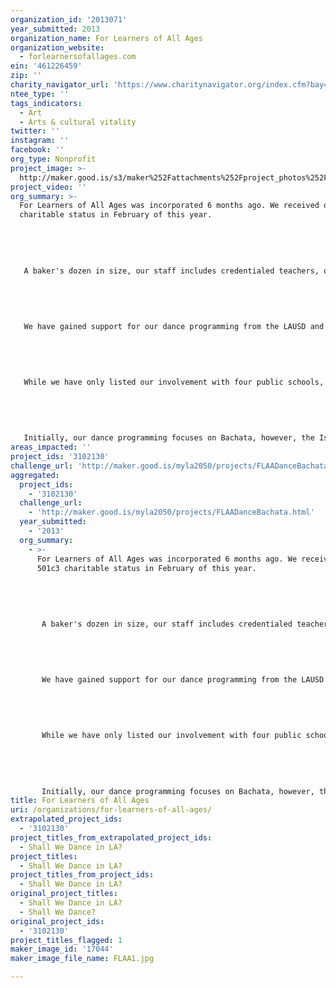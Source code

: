 ```yaml
---
organization_id: '2013071'
year_submitted: 2013
organization_name: For Learners of All Ages
organization_website:
  - forlearnersofallages.com
ein: '461226459'
zip: ''
charity_navigator_url: 'https://www.charitynavigator.org/index.cfm?bay=search.profile&ein=461226459'
ntee_type: ''
tags_indicators:
  - Art
  - Arts & cultural vitality
twitter: ''
instagram: ''
facebook: ''
org_type: Nonprofit
project_image: >-
  http://maker.good.is/s3/maker%252Fattachments%252Fproject_photos%252Fimages%252F17044%252Fdisplay%252FFLAA1.jpg=c570x385
project_video: ''
org_summary: >-
  For Learners of All Ages was incorporated 6 months ago. We received our 501c3
  charitable status in February of this year. 
   
   
   
   
   
   A baker's dozen in size, our staff includes credentialed teachers, one active and one former university professor, a former engineer who helped put man on the Moon, a former United States Marine, community college students, as well as university graduates and post-graduates. We are each linked by our commitment to cultivating the minds, bodies, and spirits of our community. 
   
   
   
   
   
   We have gained support for our dance programming from the LAUSD and Polytechnic High, Sylmar High, and the Cesar Chavez Learning Academy. Los Angeles Mission College and the Boys and Girls Club of the San Fernando Valley also have welcomed our proposed project.
   
   
   
   
   
   While we have only listed our involvement with four public schools, our programming has been requested at several other schools. Being that we are a new organization, our programs are fresh, and we have no current funding we have decided to focus our energy on a handful of schools for the time being. We are far more interested on the quality of our work and the growth of our students.
   
   
   
   
   
   Initially, our dance programming focuses on Bachata, however, the Island Touch Dance Academy has provided us free use of their choreographies, including Crunkchata, which is an individual-based dance more appropriate for younger dancers. We have other dance companies, ranging from Mexican Folklorico, hip-hop, and even the flow-arts who would like to work with us. However, we first need to set our initial programming successfully in motion.
areas_impacted: ''
project_ids: '3102130'
challenge_url: 'http://maker.good.is/myla2050/projects/FLAADanceBachata.html'
aggregated:
  project_ids:
    - '3102130'
  challenge_url:
    - 'http://maker.good.is/myla2050/projects/FLAADanceBachata.html'
  year_submitted:
    - '2013'
  org_summary:
    - >-
      For Learners of All Ages was incorporated 6 months ago. We received our
      501c3 charitable status in February of this year. 
       
       
       
       
       
       A baker's dozen in size, our staff includes credentialed teachers, one active and one former university professor, a former engineer who helped put man on the Moon, a former United States Marine, community college students, as well as university graduates and post-graduates. We are each linked by our commitment to cultivating the minds, bodies, and spirits of our community. 
       
       
       
       
       
       We have gained support for our dance programming from the LAUSD and Polytechnic High, Sylmar High, and the Cesar Chavez Learning Academy. Los Angeles Mission College and the Boys and Girls Club of the San Fernando Valley also have welcomed our proposed project.
       
       
       
       
       
       While we have only listed our involvement with four public schools, our programming has been requested at several other schools. Being that we are a new organization, our programs are fresh, and we have no current funding we have decided to focus our energy on a handful of schools for the time being. We are far more interested on the quality of our work and the growth of our students.
       
       
       
       
       
       Initially, our dance programming focuses on Bachata, however, the Island Touch Dance Academy has provided us free use of their choreographies, including Crunkchata, which is an individual-based dance more appropriate for younger dancers. We have other dance companies, ranging from Mexican Folklorico, hip-hop, and even the flow-arts who would like to work with us. However, we first need to set our initial programming successfully in motion.
title: For Learners of All Ages
uri: /organizations/for-learners-of-all-ages/
extrapolated_project_ids:
  - '3102130'
project_titles_from_extrapolated_project_ids:
  - Shall We Dance in LA?
project_titles:
  - Shall We Dance in LA?
project_titles_from_project_ids:
  - Shall We Dance in LA?
original_project_titles:
  - Shall We Dance in LA?
  - Shall We Dance?
original_project_ids:
  - '3102130'
project_titles_flagged: 1
maker_image_id: '17044'
maker_image_file_name: FLAA1.jpg

---
```

